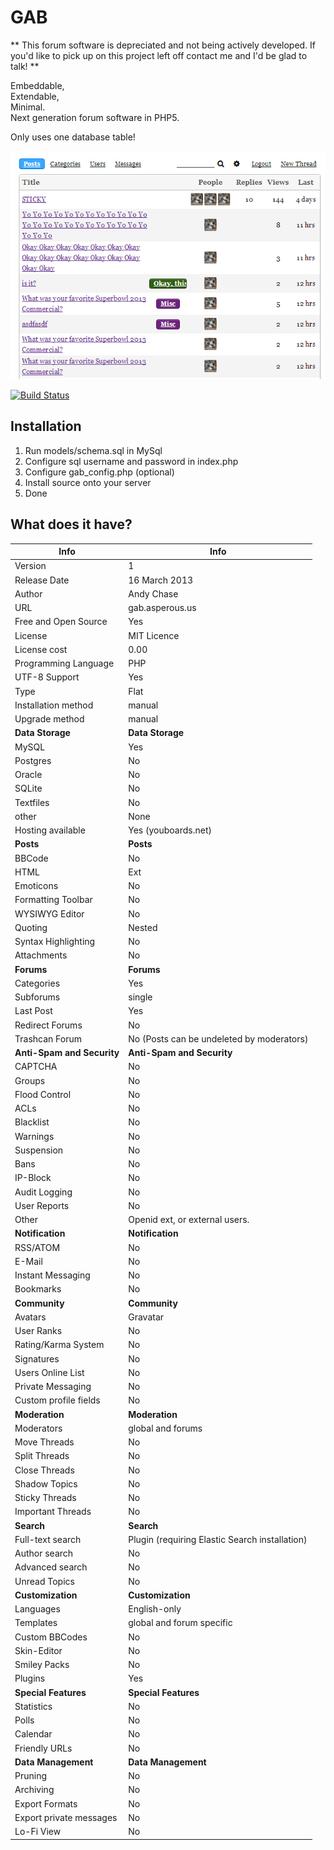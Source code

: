 # GAB

** This forum software is depreciated and not being actively developed. If you'd like to pick up on this project left off contact me and I'd be glad to talk! **

Embeddable, <br />
Extendable, <br />
Minimal. <br />
Next generation forum software in PHP5.

Only uses one database table!

![screenshot of theme silicone](/extensions/theme_silicone/screenshot.png)

[![Build Status](https://travis-ci.org/andychase/gab.png?branch=master)](https://travis-ci.org/andychase/gab)

## Installation

1. Run models/schema.sql in MySql
2. Configure sql username and password in index.php
3. Configure gab_config.php (optional)
4. Install source onto your server
5. Done



## What does it have?

Info                    | Info
----------------------  | -------------------
Version     	        | 1
Release Date        	| 16 March 2013
Author              	| Andy Chase
URL	                | gab.asperous.us
Free and Open Source	| Yes
License	                | MIT Licence
License cost	        | 0.00
Programming Language	| PHP
UTF-8 Support	        | Yes
Type	                | Flat
Installation method	| manual
Upgrade method      	| manual
**Data Storage**        |  **Data Storage**
MySQL               | Yes
Postgres            | No
Oracle              | No
SQLite              | No
Textfiles           | No
other               | None
Hosting available	| Yes (youboards.net)
**Posts**               |  **Posts**
BBCode              | No
HTML                | Ext
Emoticons           | No
Formatting Toolbar	| No
WYSIWYG Editor      | No
Quoting             | Nested
Syntax Highlighting | No
Attachments         | No
**Forums**              |  **Forums**
Categories          | Yes
Subforums           | single
Last Post           | Yes
Redirect Forums    	| No
Trashcan Forum	    | No (Posts can be undeleted by moderators)
**Anti-Spam and Security** |  **Anti-Spam and Security**
CAPTCHA	               | No
Groups                 | No
Flood Control	       | No
ACLs                   | No
Blacklist              | No
Warnings               | No
Suspension             | No
Bans                   | No
IP-Block               | No
Audit Logging	       | No
User Reports	       | No
Other	               | Openid ext, or external users.
**Notification**        |  **Notification**
RSS/ATOM        	| No
E-Mail	            | No
Instant Messaging	| No
Bookmarks	        | No
**Community**               |  **Community**
Avatars                 | Gravatar
User Ranks              | No
Rating/Karma System	    | No
Signatures          	| No
Users Online List   	| No
Private Messaging   	| No
Custom profile fields	| No
**Moderation**          |  **Moderation**
Moderators	        | global and forums
Move Threads	    | No
Split Threads	    | No
Close Threads	    | No
Shadow Topics	    | No
Sticky Threads	    | No
Important Threads	| No
**Search**              |  **Search**
Full-text search	| Plugin (requiring Elastic Search installation)
Author search	    | No
Advanced search	    | No
Unread Topics	    | No
**Customization**   |  **Customization**
Languages	    | English-only
Templates	    | global and forum specific
Custom BBCodes	| No
Skin-Editor	    | No
Smiley Packs	| No
Plugins	        | Yes
**Special Features** | **Special Features**
Statistics	     | No
Polls	         | No
Calendar	     | No
Friendly URLs	 | No
**Data Management**         |  **Data Management**
Pruning	                | No
Archiving	            | No
Export Formats	        | No
Export private messages	| No
Lo-Fi View	            | No
